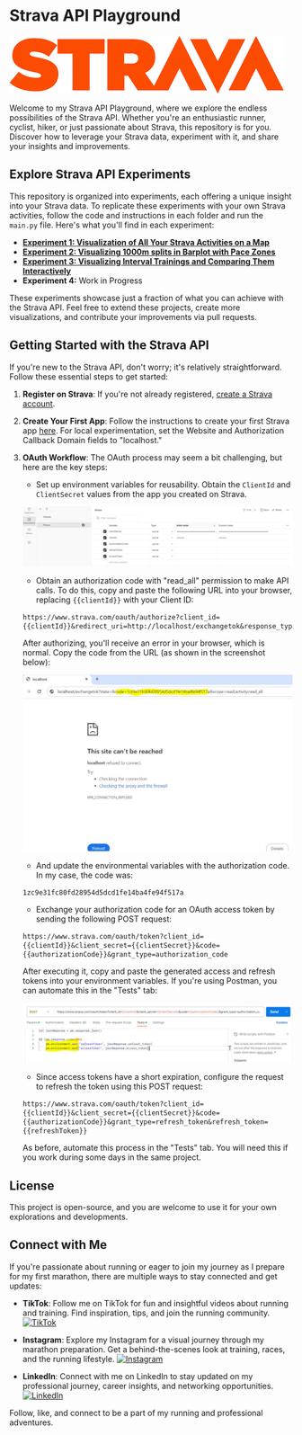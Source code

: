 # Strava API Playground

![Strava Logo](img/logo-strava.png)

Welcome to my Strava API Playground, where we explore the endless possibilities of the Strava API. Whether you're an enthusiastic runner, cyclist, hiker, or just passionate about Strava, this repository is for you. Discover how to leverage your Strava data, experiment with it, and share your insights and improvements.

## Explore Strava API Experiments

This repository is organized into experiments, each offering a unique insight into your Strava data. To replicate these experiments with your own Strava activities, follow the code and instructions in each folder and run the `main.py` file. Here's what you'll find in each experiment:

- [**Experiment 1: Visualization of All Your Strava Activities on a Map**](https://github.com/guille21alaman/strava/tree/main/Exp1VisualizingAllYourActivitiesInMap)
- [**Experiment 2: Visualizing 1000m splits in Barplot with Pace Zones**](https://github.com/guille21alaman/strava/tree/main/Exp2VisualizingPacePerKm)
- [**Experiment 3: Visualizing Interval Trainings and Comparing Them Interactively**](https://github.com/guille21alaman/strava/tree/main/Exp3VisualizingIntervalTrainings)
- **Experiment 4:** Work in Progress

These experiments showcase just a fraction of what you can achieve with the Strava API. Feel free to extend these projects, create more visualizations, and contribute your improvements via pull requests.

## Getting Started with the Strava API

If you're new to the Strava API, don't worry; it's relatively straightforward. Follow these essential steps to get started:

1. **Register on Strava**: If you're not already registered, [create a Strava account](https://developers.strava.com/docs/getting-started/#account).

2. **Create Your First App**: Follow the instructions to create your first Strava app [here](https://www.strava.com/settings/api). For local experimentation, set the Website and Authorization Callback Domain fields to "localhost."

3. **OAuth Workflow**: The OAuth process may seem a bit challenging, but here are the key steps:

    - Set up environment variables for reusability. Obtain the `ClientId` and `ClientSecret` values from the app you created on Strava.

    ![Environmental Variables in Postman](img/EnvVariables.JPG)

    - Obtain an authorization code with "read_all" permission to make API calls. To do this, copy and paste the following URL into your browser, replacing `{{clientId}}` with your Client ID:

    ```
    https://www.strava.com/oauth/authorize?client_id={{clientId}}&redirect_uri=http://localhost/exchangetok&response_type=code&scope=activity:read_all
    ```

    After authorizing, you'll receive an error in your browser, which is normal. Copy the code from the URL (as shown in the screenshot below):

    ![Error](img/ErrorMessageAuthorizationCode.JPG)

    - And update the environmental variables with the authorization code. In my case, the code was:

    ``` 
    1zc9e31fc80fd28954d5dcd1fe14ba4fe94f517a
    ```

    - Exchange your authorization code for an OAuth access token by sending the following POST request:

    ```
    https://www.strava.com/oauth/token?client_id={{clientId}}&client_secret={{clientSecret}}&code={{authorizationCode}}&grant_type=authorization_code
    ```

    After executing it, copy and paste the generated access and refresh tokens into your environment variables. If you're using Postman, you can automate this in the "Tests" tab:
    
    ![Automation](img/AutomatizeEnvironment.JPG)

    - Since access tokens have a short expiration, configure the request to refresh the token using this POST request:

    ```
    https://www.strava.com/oauth/token?client_id={{clientId}}&client_secret={{clientSecret}}&code={{authorizationCode}}&grant_type=refresh_token&refresh_token={{refreshToken}}
    ```

    As before, automate this process in the "Tests" tab. You will need this if you work during some days in the same project.

## License

This project is open-source, and you are welcome to use it for your own explorations and developments.


## Connect with Me

If you're passionate about running or eager to join my journey as I prepare for my first marathon, there are multiple ways to stay connected and get updates:

- **TikTok**: Follow me on TikTok for fun and insightful videos about running and training. Find inspiration, tips, and join the running community.
  [![TikTok](https://img.shields.io/badge/Follow%20on-TikTok-ff69b4)](https://www.tiktok.com/@guille_alaman)

- **Instagram**: Explore my Instagram for a visual journey through my marathon preparation. Get a behind-the-scenes look at training, races, and the running lifestyle.
  [![Instagram](https://img.shields.io/badge/Follow%20on-Instagram-ff69b4)](https://www.instagram.com/guille_alaman)

- **LinkedIn**: Connect with me on LinkedIn to stay updated on my professional journey, career insights, and networking opportunities.
  [![LinkedIn](https://img.shields.io/badge/Connect%20on-LinkedIn-0e76a8)](https://www.linkedin.com/in/guillermo-alam%C3%A1n-requena-57a011180/)

Follow, like, and connect to be a part of my running and professional adventures.
